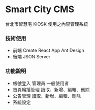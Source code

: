 # Smart City CMS

台北市智慧宅 KIOSK 使用之內容管理系統

### 技術使用

- 前端
  Create React App
  Ant Design
  <br>
- 後端
  JSON Server

### 功能說明

- 帳號登入
  管理員
  一般使用者
  <br>
- 首頁輪播管理
  讀取、新增、編輯、刪除
  <br>
- 公告管理
  讀取、新增、編輯、刪除
  <br>
- 系統設定
